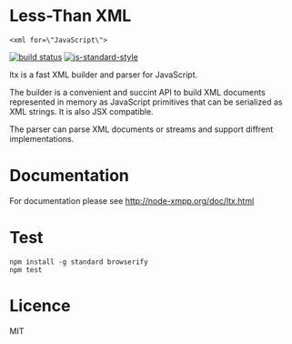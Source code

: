 # Less-Than XML

`<xml for=\"JavaScript\">`

[![build status](https://img.shields.io/travis/node-xmpp/ltx/master.svg?style=flat-square)](https://travis-ci.org/node-xmpp/ltx/branches)
[![js-standard-style](https://img.shields.io/badge/code%20style-standard-brightgreen.svg?style=flat-square)](http://standardjs.com/)

ltx is a fast XML builder and parser for JavaScript.

The builder is a convenient and succint API to build XML documents represented in memory as JavaScript primitives that can be serialized as XML strings. It is also JSX compatible.

The parser can parse XML documents or streams and support diffrent implementations.

# Documentation

For documentation please see http://node-xmpp.org/doc/ltx.html

# Test

```
npm install -g standard browserify
npm test
```

# Licence

MIT


